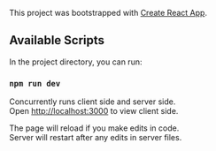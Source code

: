 This project was bootstrapped with [Create React App](https://github.com/facebook/create-react-app).

## Available Scripts

In the project directory, you can run:

### `npm run dev`

Concurrently runs client side and server side.<br />
Open [http://localhost:3000](http://localhost:3000) to view client side.

The page will reload if you make edits in code.<br />
Server will restart after any edits in server files.

